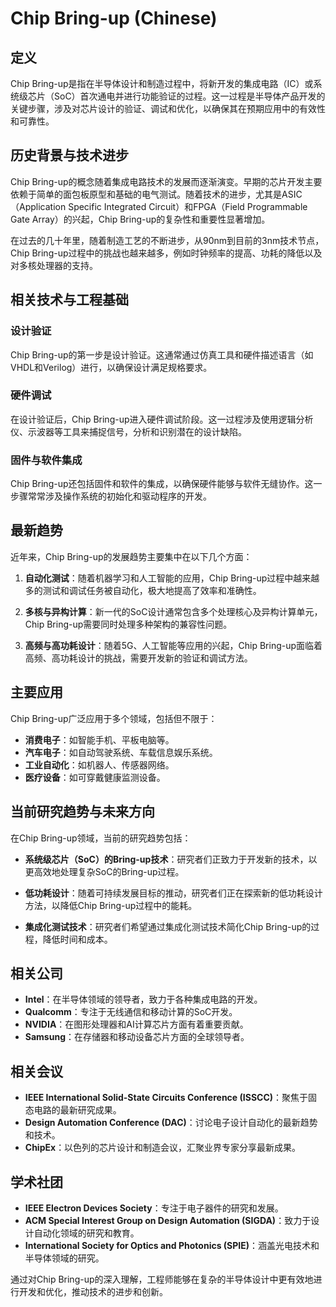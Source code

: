 # Chip Bring-up (Chinese)

## 定义

Chip Bring-up是指在半导体设计和制造过程中，将新开发的集成电路（IC）或系统级芯片（SoC）首次通电并进行功能验证的过程。这一过程是半导体产品开发的关键步骤，涉及对芯片设计的验证、调试和优化，以确保其在预期应用中的有效性和可靠性。

## 历史背景与技术进步

Chip Bring-up的概念随着集成电路技术的发展而逐渐演变。早期的芯片开发主要依赖于简单的面包板原型和基础的电气测试。随着技术的进步，尤其是ASIC（Application Specific Integrated Circuit）和FPGA（Field Programmable Gate Array）的兴起，Chip Bring-up的复杂性和重要性显著增加。

在过去的几十年里，随着制造工艺的不断进步，从90nm到目前的3nm技术节点，Chip Bring-up过程中的挑战也越来越多，例如时钟频率的提高、功耗的降低以及对多核处理器的支持。

## 相关技术与工程基础

### 设计验证

Chip Bring-up的第一步是设计验证。这通常通过仿真工具和硬件描述语言（如VHDL和Verilog）进行，以确保设计满足规格要求。

### 硬件调试

在设计验证后，Chip Bring-up进入硬件调试阶段。这一过程涉及使用逻辑分析仪、示波器等工具来捕捉信号，分析和识别潜在的设计缺陷。

### 固件与软件集成

Chip Bring-up还包括固件和软件的集成，以确保硬件能够与软件无缝协作。这一步骤常常涉及操作系统的初始化和驱动程序的开发。

## 最新趋势

近年来，Chip Bring-up的发展趋势主要集中在以下几个方面：

1. **自动化测试**：随着机器学习和人工智能的应用，Chip Bring-up过程中越来越多的测试和调试任务被自动化，极大地提高了效率和准确性。
   
2. **多核与异构计算**：新一代的SoC设计通常包含多个处理核心及异构计算单元，Chip Bring-up需要同时处理多种架构的兼容性问题。

3. **高频与高功耗设计**：随着5G、人工智能等应用的兴起，Chip Bring-up面临着高频、高功耗设计的挑战，需要开发新的验证和调试方法。

## 主要应用

Chip Bring-up广泛应用于多个领域，包括但不限于：

- **消费电子**：如智能手机、平板电脑等。
- **汽车电子**：如自动驾驶系统、车载信息娱乐系统。
- **工业自动化**：如机器人、传感器网络。
- **医疗设备**：如可穿戴健康监测设备。

## 当前研究趋势与未来方向

在Chip Bring-up领域，当前的研究趋势包括：

- **系统级芯片（SoC）的Bring-up技术**：研究者们正致力于开发新的技术，以更高效地处理复杂SoC的Bring-up过程。
  
- **低功耗设计**：随着可持续发展目标的推动，研究者们正在探索新的低功耗设计方法，以降低Chip Bring-up过程中的能耗。

- **集成化测试技术**：研究者们希望通过集成化测试技术简化Chip Bring-up的过程，降低时间和成本。

## 相关公司

- **Intel**：在半导体领域的领导者，致力于各种集成电路的开发。
- **Qualcomm**：专注于无线通信和移动计算的SoC开发。
- **NVIDIA**：在图形处理器和AI计算芯片方面有着重要贡献。
- **Samsung**：在存储器和移动设备芯片方面的全球领导者。

## 相关会议

- **IEEE International Solid-State Circuits Conference (ISSCC)**：聚焦于固态电路的最新研究成果。
- **Design Automation Conference (DAC)**：讨论电子设计自动化的最新趋势和技术。
- **ChipEx**：以色列的芯片设计和制造会议，汇聚业界专家分享最新成果。

## 学术社团

- **IEEE Electron Devices Society**：专注于电子器件的研究和发展。
- **ACM Special Interest Group on Design Automation (SIGDA)**：致力于设计自动化领域的研究和教育。
- **International Society for Optics and Photonics (SPIE)**：涵盖光电技术和半导体领域的研究。

通过对Chip Bring-up的深入理解，工程师能够在复杂的半导体设计中更有效地进行开发和优化，推动技术的进步和创新。